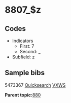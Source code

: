 # 8807\_$z

## Codes

-   Indicators
    -   First: 7
    -   Second: \_
-   Subfield: z

## Sample bibs

5473367 [Quicksearch](https://search.library.yale.edu/catalog/5473367) [VXWS](http://prodorbis.library.yale.edu:7014/vxws/GetHoldingsService?bibId=5473367)

**Parent topic:**[880](../../tags/880/880.md)

